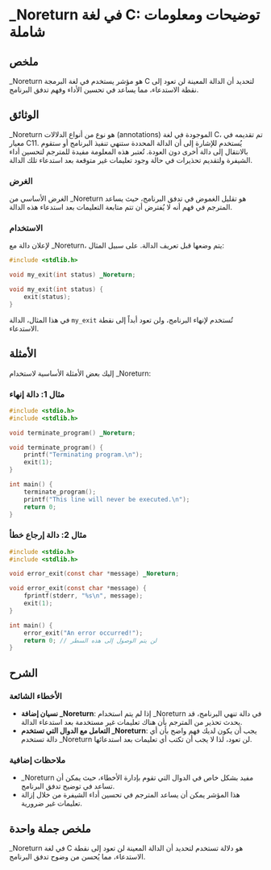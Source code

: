 <!--
Meta Description: # _Noreturn في لغة C: توضيحات ومعلومات شاملة ## ملخص _Noreturn هو مؤشر يستخدم في لغة البرمجة C لتحديد أن الدالة المعينة لن تعود إلى نقطة الاستدعاء، مم...
Meta Keywords: _noreturn, الدالة, البرنامج, إلى, دالة
-->

# _Noreturn في لغة C: توضيحات ومعلومات شاملة

## ملخص
_Noreturn هو مؤشر يستخدم في لغة البرمجة C لتحديد أن الدالة المعينة لن تعود إلى نقطة الاستدعاء، مما يساعد في تحسين الأداء وفهم تدفق البرنامج.

## الوثائق
_Noreturn هو نوع من أنواع الدلالات (annotations) الموجودة في لغة C، تم تقديمه في معيار C11. يُستخدم للإشارة إلى أن الدالة المحددة ستنهي تنفيذ البرنامج أو ستقوم بالانتقال إلى دالة أخرى دون العودة. تُعتبر هذه المعلومة مفيدة للمترجم لتحسين أداء الشيفرة ولتقديم تحذيرات في حالة وجود تعليمات غير متوقعة بعد استدعاء تلك الدالة.

### الغرض
الغرض الأساسي من _Noreturn هو تقليل الغموض في تدفق البرنامج، حيث يساعد المترجم في فهم أنه لا يُفترض أن تتم متابعة التعليمات بعد استدعاء هذه الدالة.

### الاستخدام
لإعلان دالة مع _Noreturn، يتم وضعها قبل تعريف الدالة. على سبيل المثال:

```c
#include <stdlib.h>

void my_exit(int status) _Noreturn;

void my_exit(int status) {
    exit(status);
}
```

في هذا المثال، الدالة `my_exit` تُستخدم لإنهاء البرنامج، ولن تعود أبداً إلى نقطة الاستدعاء.

## الأمثلة
إليك بعض الأمثلة الأساسية لاستخدام _Noreturn:

### مثال 1: دالة إنهاء
```c
#include <stdio.h>
#include <stdlib.h>

void terminate_program() _Noreturn;

void terminate_program() {
    printf("Terminating program.\n");
    exit(1);
}

int main() {
    terminate_program();
    printf("This line will never be executed.\n");
    return 0;
}
```

### مثال 2: دالة إرجاع خطأ
```c
#include <stdio.h>
#include <stdlib.h>

void error_exit(const char *message) _Noreturn;

void error_exit(const char *message) {
    fprintf(stderr, "%s\n", message);
    exit(1);
}

int main() {
    error_exit("An error occurred!");
    return 0; // لن يتم الوصول إلى هذه السطر
}
```

## الشرح
### الأخطاء الشائعة
- **نسيان إضافة _Noreturn**: إذا لم يتم استخدام _Noreturn في دالة تنهي البرنامج، قد يحدث تحذير من المترجم بأن هناك تعليمات غير مستخدمة بعد استدعاء الدالة.
- **التعامل مع الدوال التي تستخدم _Noreturn**: يجب أن يكون لديك فهم واضح بأن أي دالة تستخدم _Noreturn لن تعود، لذا لا يجب أن تكتب أي تعليمات بعد استدعائها.

### ملاحظات إضافية
- _Noreturn مفيد بشكل خاص في الدوال التي تقوم بإدارة الأخطاء، حيث يمكن أن تساعد في توضيح تدفق البرنامج.
- هذا المؤشر يمكن أن يساعد المترجم في تحسين أداء الشيفرة من خلال إزالة تعليمات غير ضرورية.

## ملخص جملة واحدة
_Noreturn في لغة C هو دلالة تستخدم لتحديد أن الدالة المعينة لن تعود إلى نقطة الاستدعاء، مما يُحسن من وضوح تدفق البرنامج.